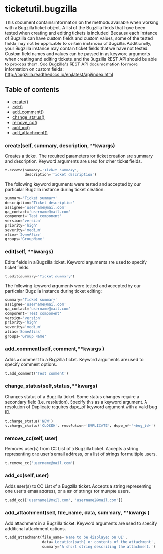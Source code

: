 # ticketutil.bugzilla

This document contains information on the methods available when working
with a BugzillaTicket object. A list of the Bugzilla fields that have 
been tested when creating and editing tickets is included. Because 
each instance of Bugzilla can have custom fields and custom values, some 
of the tested fields may not be applicable to certain instances of 
Bugzilla. Additionally, your Bugzilla instance may contain ticket fields
that we have not tested. Custom field names and values can be passed in
as keyword arguments when creating and editing tickets, and the Bugzilla
REST API should be able to process them. See Bugzilla's REST API 
documentation for more information on custom fields: 
http://bugzilla.readthedocs.io/en/latest/api/index.html

## Table of contents
- [create()](#create)
- [edit()](#edit)
- [add_comment()](#comment)
- [change_status()](#status)
- [remove_cc()](#remove_cc)
- [add_cc()](#add_cc)
- [add_attachment()](#add_attachment)

### create(self, summary, description, \*\*kwargs) <a name="create"></a>

Creates a ticket. The required parameters for ticket creation are
summary and description. Keyword arguments are used for other ticket
fields.

```python
t.create(summary='Ticket summary',
         description='Ticket description')
```

The following keyword arguments were tested and accepted by our
particular Bugzilla instance during ticket creation:

```python
summary='Ticket summary'
description='Ticket description'
assignee='username@mail.com'
qa_contact='username@mail.com'
component='Test component'
version='version'
priority='high'
severity='medium'
alias='SomeAlias'
groups='GroupName'
```

### edit(self, \*\*kwargs) <a name="edit"></a>

Edits fields in a Bugzilla ticket. Keyword arguments are used to 
specify ticket fields.

```python
t.edit(summary='Ticket summary')
```

The following keyword arguments were tested and accepted by our
particular Bugzilla instance during ticket editing:

```python
summary='Ticket summary'
assignee='username@mail.com'
qa_contact='username@mail.com'
component='Test component'
version='version'
priority='high'
severity='medium'
alias='SomeAlias'
groups='Group Name'
```

### add_comment(self, comment,\*\*kwargs ) <a name="comment"></a>

Adds a comment to a Bugzilla ticket. Keyword arguments are used to 
specify comment options.

```python
t.add_comment('Test comment')
```

### change_status(self, status, \*\*kwargs) <a name="status"></a>

Changes status of a Bugzilla ticket. Some status changes require a 
secondary field (i.e. resolution). Specify this as a keyword argument.
A resolution of Duplicate requires dupe_of keyword argument with a valid 
bug ID.

```python
t.change_status('NEW')
t.change_status('CLOSED', resolution='DUPLICATE', dupe_of='<bug_id>')
```

### remove_cc(self, user) <a name="remove_cc"></a>

Removes user(s) from CC List of a Bugzilla ticket. Accepts a string 
representing one user's email address, or a list of strings for multiple 
users.

```python
t.remove_cc('username@mail.com')
```

### add_cc(self, user) <a name="add_cc"></a>

Adds user(s) to CC List of a Bugzilla ticket. Accepts a string 
representing one user's email address, or a list of strings for multiple 
users.

```python
t.add_cc(['username1@mail.com', 'username2@mail.com'])
```

### add_attachment(self, file_name, data, summary, \*\*kwargs ) <a name="add_attachment"></a>

Add attachment in a Bugzilla ticket. Keyword arguments are used to specify
additional attachment options.

```python
t.add_attachment(file_name='Name to be displayed on UI',
                 data='Location(path) or contents of the attachment',
                 summary='A short string describing the attachment.')
```


